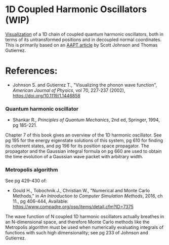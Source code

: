 # 1D Coupled Harmonic Oscillators (WIP)

[Visualization](https://marl0ny.github.io/1D-Coupled-Oscillators/compiled/) of a 1D chain of coupled quantum harmonic oscillators, both in terms of its untransformed positions and in decoupled normal coordinates. This is primarily based on an [AAPT article](https://doi.org/10.1119/1.1446858) by Scott Johnson and Thomas Gutierrez.

# References:

 - Johnson S. and Gutierrez T., 
"Visualizing the phonon wave function",
<i>American Journal of Physics</i>, vol 70, 227-237 (2002),
https://doi.org/10.1119/1.1446858

### Quantum harmonic oscillator

 - Shankar R., <i>Principles of Quantum Mechanics</i>, 2nd ed,
Springer, 1994, pg 185-221.

Chapter 7 of this book gives an overview of the 1D harmonic oscillator. See pg 195 for the energy eigenstate solutions of this system, pg 610 for finding its coherent states, and pg 196 for its position space propagator. The propagator and the Gaussian integral formula on pg 660 are used to obtain the time evolution of a Gaussian wave packet with arbitrary width.

### Metropolis algorithm

See pg 429-430 of:

- Gould H., Tobochnik J., Christian W., "Numerical and Monte Carlo Methods,"
in <i>An Introduction to Computer Simulation Methods</i>,
2016, ch 11., pg 406-444, Available: https://www.compadre.org/osp/items/detail.cfm?ID=7375

The wave function of N coupled 1D harmonic oscillators actually breathes in an N-dimensional space, and therefore Monte Carlo methods like the Metropolis algorithm must be used when numerically evaluating integrals of functions with such high dimensionality; see pg 233 of Johnson and Gutierrez.
